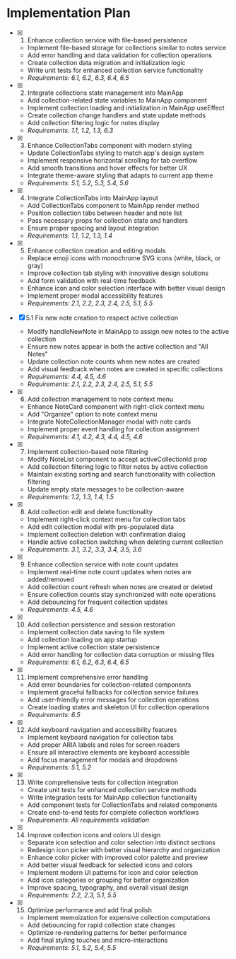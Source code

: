 # Implementation Plan

- [x] 1. Enhance collection service with file-based persistence
  - Implement file-based storage for collections similar to notes service
  - Add error handling and data validation for collection operations
  - Create collection data migration and initialization logic
  - Write unit tests for enhanced collection service functionality
  - _Requirements: 6.1, 6.2, 6.3, 6.4, 6.5_

- [x] 2. Integrate collections state management into MainApp
  - Add collection-related state variables to MainApp component
  - Implement collection loading and initialization in MainApp useEffect
  - Create collection change handlers and state update methods
  - Add collection filtering logic for notes display
  - _Requirements: 1.1, 1.2, 1.3, 6.3_

- [x] 3. Enhance CollectionTabs component with modern styling
  - Update CollectionTabs styling to match app's design system
  - Implement responsive horizontal scrolling for tab overflow
  - Add smooth transitions and hover effects for better UX
  - Integrate theme-aware styling that adapts to current app theme
  - _Requirements: 5.1, 5.2, 5.3, 5.4, 5.6_

- [x] 4. Integrate CollectionTabs into MainApp layout
  - Add CollectionTabs component to MainApp render method
  - Position collection tabs between header and note list
  - Pass necessary props for collection state and handlers
  - Ensure proper spacing and layout integration
  - _Requirements: 1.1, 1.2, 1.3, 1.4_

- [x] 5. Enhance collection creation and editing modals
  - Replace emoji icons with monochrome SVG icons (white, black, or gray)
  - Improve collection tab styling with innovative design solutions
  - Add form validation with real-time feedback
  - Enhance icon and color selection interface with better visual design
  - Implement proper modal accessibility features
  - _Requirements: 2.1, 2.2, 2.3, 2.4, 2.5, 5.1, 5.5_

- [x] 5.1 Fix new note creation to respect active collection
  - Modify handleNewNote in MainApp to assign new notes to the active collection
  - Ensure new notes appear in both the active collection and "All Notes"
  - Update collection note counts when new notes are created
  - Add visual feedback when notes are created in specific collections
  - _Requirements: 4.4, 4.5, 4.6_
  - _Requirements: 2.1, 2.2, 2.3, 2.4, 2.5, 5.1, 5.5_

- [x] 6. Add collection management to note context menu
  - Enhance NoteCard component with right-click context menu
  - Add "Organize" option to note context menu
  - Integrate NoteCollectionManager modal with note cards
  - Implement proper event handling for collection assignment
  - _Requirements: 4.1, 4.2, 4.3, 4.4, 4.5, 4.6_

- [x] 7. Implement collection-based note filtering
  - Modify NoteList component to accept activeCollectionId prop
  - Add collection filtering logic to filter notes by active collection
  - Maintain existing sorting and search functionality with collection filtering
  - Update empty state messages to be collection-aware
  - _Requirements: 1.2, 1.3, 1.4, 1.5_

- [x] 8. Add collection edit and delete functionality
  - Implement right-click context menu for collection tabs
  - Add edit collection modal with pre-populated data
  - Implement collection deletion with confirmation dialog
  - Handle active collection switching when deleting current collection
  - _Requirements: 3.1, 3.2, 3.3, 3.4, 3.5, 3.6_

- [x] 9. Enhance collection service with note count updates
  - Implement real-time note count updates when notes are added/removed
  - Add collection count refresh when notes are created or deleted
  - Ensure collection counts stay synchronized with note operations
  - Add debouncing for frequent collection updates
  - _Requirements: 4.5, 4.6_

- [x] 10. Add collection persistence and session restoration
  - Implement collection data saving to file system
  - Add collection loading on app startup
  - Implement active collection state persistence
  - Add error handling for collection data corruption or missing files
  - _Requirements: 6.1, 6.2, 6.3, 6.4, 6.5_

- [x] 11. Implement comprehensive error handling
  - Add error boundaries for collection-related components
  - Implement graceful fallbacks for collection service failures
  - Add user-friendly error messages for collection operations
  - Create loading states and skeleton UI for collection operations
  - _Requirements: 6.5_

- [x] 12. Add keyboard navigation and accessibility features
  - Implement keyboard navigation for collection tabs
  - Add proper ARIA labels and roles for screen readers
  - Ensure all interactive elements are keyboard accessible
  - Add focus management for modals and dropdowns
  - _Requirements: 5.1, 5.2_

- [x] 13. Write comprehensive tests for collection integration
  - Create unit tests for enhanced collection service methods
  - Write integration tests for MainApp collection functionality
  - Add component tests for CollectionTabs and related components
  - Create end-to-end tests for complete collection workflows
  - _Requirements: All requirements validation_

- [x] 14. Improve collection icons and colors UI design
  - Separate icon selection and color selection into distinct sections
  - Redesign icon picker with better visual hierarchy and organization
  - Enhance color picker with improved color palette and preview
  - Add better visual feedback for selected icons and colors
  - Implement modern UI patterns for icon and color selection
  - Add icon categories or grouping for better organization
  - Improve spacing, typography, and overall visual design
  - _Requirements: 2.2, 2.3, 5.1, 5.5_

- [x] 15. Optimize performance and add final polish
  - Implement memoization for expensive collection computations
  - Add debouncing for rapid collection state changes
  - Optimize re-rendering patterns for better performance
  - Add final styling touches and micro-interactions
  - _Requirements: 5.1, 5.2, 5.4, 5.5_
